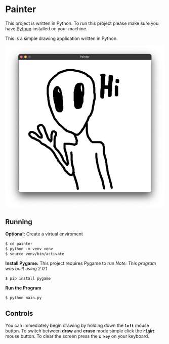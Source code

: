 # Painter
This project is written in Python. To run this project please make sure you have [Python](https://www.python.org/downloads/ "Python") installed on your machine.

This is a simple drawing application written in Python.

![Screenshot](https://raw.githubusercontent.com/avigael/painter/main/screenshot.png "Screenshot")

## Running
**Optional:** Create a virtual enviroment
```
$ cd painter
$ python -m venv venv
$ source venv/bin/activate
```
**Install Pygame:** This project requires Pygame to run
*Note: This program was built using 2.0.1*
```
$ pip install pygame
```
**Run the Program**
```
$ python main.py
```
## Controls
You can immediately begin drawing by holding down the **`left`** mouse button.
To switch between **draw** and **erase** mode simple click the **`right`** mouse button.
To clear the screen press the **`x key`** on your keyboard.
